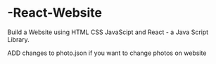 # -React-Website
Build a  Website using HTML CSS JavaScipt and React - a Java Script Library.

ADD changes to photo.json if you want to change photos on website
